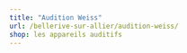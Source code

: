 ```yaml
---
title: "Audition Weiss"
url: /bellerive-sur-allier/audition-weiss/
shop: les appareils auditifs
---
```

